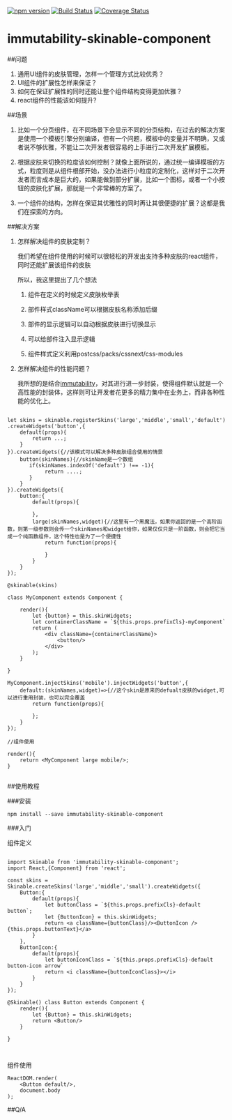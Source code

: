 [![npm version](https://badge.fury.io/js/immutability-skinable-component.svg)](https://badge.fury.io/js/immutability-skinable-component)
[![Build Status](https://travis-ci.org/janryWang/immutability-skinable-component.svg)](https://travis-ci.org/janryWang/immutability-skinable-component)
[![Coverage Status](https://coveralls.io/repos/janryWang/immutability-skinable-component/badge.svg?branch=master&service=github)](https://coveralls.io/github/janryWang/immutability-skinable-component?branch=master)

immutability-skinable-component
===

##问题

1. 通用UI组件的皮肤管理，怎样一个管理方式比较优秀？
2. UI组件的扩展性怎样来保证？
3. 如何在保证扩展性的同时还能让整个组件结构变得更加优雅？
4. react组件的性能该如何提升?



##场景

1. 比如一个分页组件，在不同场景下会显示不同的分页结构，在过去的解决方案是使用一个模板引擎分别编译，但有一个问题，模板中的变量并不明确，又或者说不够优雅，不能让二次开发者很容易的上手进行二次开发扩展模板。

2. 根据皮肤来切换的粒度该如何控制？就像上面所说的，通过统一编译模板的方式，粒度则是从组件根部开始，没办法进行小粒度的定制化，这样对于二次开发者而言成本是巨大的，如果能做到部分扩展，比如一个图标，或者一个小按钮的皮肤化扩展，那就是一个非常棒的方案了。

3. 一个组件的结构，怎样在保证其优雅性的同时再让其很便捷的扩展？这都是我们在探索的方向。



##解决方案

1. 怎样解决组件的皮肤定制？

     我们希望在组件使用的时候可以很轻松的开发出支持多种皮肤的react组件，同时还能扩展该组件的皮肤

     所以，我这里提出了几个想法

      1. 组件在定义的时候定义皮肤枚举表

      2. 部件样式className可以根据皮肤名称添加后缀

      3. 部件的显示逻辑可以自动根据皮肤进行切换显示

      4. 可以给部件注入显示逻辑

      5. 组件样式定义利用postcss/packs/cssnext/css-modules

2. 怎样解决组件的性能问题？
	
	我所想的是结合[immutability](https://github.com/janryWang/immutability)，对其进行进一步封装，使得组件默认就是一个高性能的封装体，这样则可让开发者花更多的精力集中在业务上，而非各种性能的优化上。


```

let skins = skinable.registerSkins('large','middle','small','default')
.createWidgets('button',{
	default(props){
		return ...;
	}
}).createWidgets({//该模式可以解决多种皮肤组合使用的情景
	button(skinNames){//skinName是一个数组
	   if(skinNames.indexOf('default') !== -1){
	   		return ....;
	   }
	}
}).createWidgets({
	button:{
		default(props){
		
		},
		large(skinNames,widget){//这里有一个黑魔法，如果你返回的是一个高阶函数，则第一级参数则会传一个skinNames和widget给你，如果仅仅只是一阶函数，则会把它当成一个纯函数组件，这个特性也是为了一个便捷性
			return function(props){
			
			}
		}
	}
});

@skinable(skins)

class MyComponent extends Component {
    
    render(){
    	let {button} = this.skinWidgets;
    	let containerClassName = `${this.props.prefixCls}-myComponent`
    	return (
    		<div className={containerClassName}>
    			<button/>
    		</div>
    	);
    }

}

MyComponent.injectSkins('mobile').injectWidgets('button',{
	default:(skinNames,widget)=>{//这个skin是原来的defualt皮肤的widget,可以进行重用封装，也可以完全覆盖
		return function(props){
		
		};
	}
});

//组件使用

render(){
	return <MyComponent large mobile/>;
}


```

##使用教程

###安装

```
npm install --save immutability-skinable-component

```

###入门

组件定义

```

import Skinable from 'immutability-skinable-component';
import React,{Component} from 'react';

const skins = Skinable.createSkins('large','middle','small').createWidgets({
	Button:{
		default(props){
			let buttonClass = `${this.props.prefixCls}-default button`;
			let {ButtonIcon} = this.skinWidgets;
			return <a className={buttonClass}/><ButtonIcon />{this.props.buttonText}</a>
		}
	},
	ButtonIcon:{
		default(props){
			let buttonIconClass = `${this.props.prefixCls}-default button-icon arrow`
			return <i className={buttonIconClass}></i>
		}
	}
});

@Skinable() class Button extends Component {
	render(){
		let {Button} = this.skinWidgets;
		return <Button/>
	}

}



```

组件使用

```
ReactDOM.render(
	<Button default/>,
	document.body
);

```




##Q/A